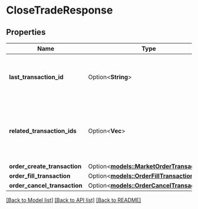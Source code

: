 # CloseTradeResponse

## Properties

Name | Type | Description | Notes
------------ | ------------- | ------------- | -------------
**last_transaction_id** | Option<**String**> | The ID of the most recent Transaction created for the Account | [optional]
**related_transaction_ids** | Option<**Vec<i32>**> | The IDs of all Transactions that were created while satisfying the request. | [optional]
**order_create_transaction** | Option<[**models::MarketOrderTransaction**](MarketOrderTransaction.md)> |  | [optional]
**order_fill_transaction** | Option<[**models::OrderFillTransaction**](OrderFillTransaction.md)> |  | [optional]
**order_cancel_transaction** | Option<[**models::OrderCancelTransaction**](OrderCancelTransaction.md)> |  | [optional]

[[Back to Model list]](../README.md#documentation-for-models) [[Back to API list]](../README.md#documentation-for-api-endpoints) [[Back to README]](../README.md)



